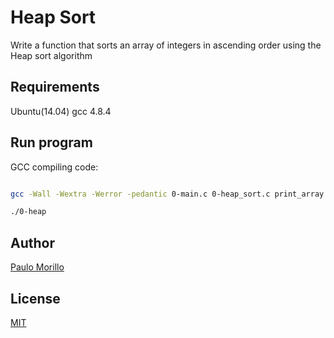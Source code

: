 # Heap Sort

Write a function that sorts an array of integers in ascending order using the Heap sort algorithm

## Requirements


Ubuntu(14.04)
gcc 4.8.4

## Run program

GCC compiling code:

```bash

gcc -Wall -Wextra -Werror -pedantic 0-main.c 0-heap_sort.c print_array.c -o 0-heap

./0-heap

```



## Author
[Paulo Morillo](https://www.linkedin.com/in/paulo-morillo-mu%C3%B1oz-191745143/)

## License
[MIT](https://choosealicense.com/licenses/mit/)